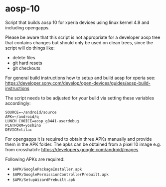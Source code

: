 # aosp-10

Script that builds aosp 10 for xperia devices using linux kernel 4.9 and including opengapps.

Please be aware that this script is not appropriate for a developer aosp tree that contains 
changes but should only be used on clean trees, since the script will do things like:
- delete files
- git hard resets
- git checkouts

For general build instructions how to setup and build aosp for xperia see:
https://developer.sony.com/develop/open-devices/guides/aosp-build-instructions

The script needs to be adjusted for your build via setting these variables accordingly:
```
SOURCE=~/android/source
APK=~/android/q
LUNCH_CHOICE=aosp_g8441-userdebug
PLATFORM=yoshino
DEVICE=lilac
```

For opengapps it is required to obtain three APKs manually and provide them in the APK folder.
The apks can be obtained from a pixel 10 image e.g. from crosshatch: 
https://developers.google.com/android/images

Following APKs are required:
- `$APK/GooglePackageInstaller.apk`
- `$APK/GooglePermissionControllerPrebuilt.apk`
- `$APK/SetupWizardPrebuilt.apk`
